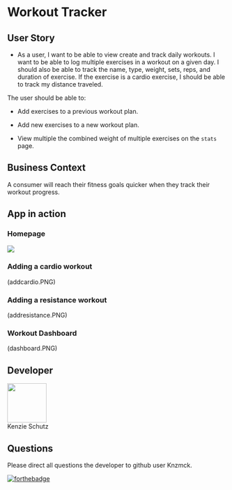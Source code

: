 # Workout Tracker  


## User Story

* As a user, I want to be able to view create and track daily workouts. I want to be able to log multiple exercises in a workout on a given day. I should also be able to track the name, type, weight, sets, reps, and duration of exercise. If the exercise is a cardio exercise, I should be able to track my distance traveled.  

The user should be able to:

  * Add exercises to a previous workout plan.

  * Add new exercises to a new workout plan.

  * View multiple the combined weight of multiple exercises on the `stats` page.  

## Business Context  

A consumer will reach their fitness goals quicker when they track their workout progress.  


## App in action  

### Homepage  

 <img src= "homepage.PNG">

### Adding a cardio workout  

(addcardio.PNG)  

### Adding a resistance workout  

(addresistance.PNG)  

### Workout Dashboard  

(dashboard.PNG)  


## Developer   

   <div class="CircleBadge CircleBadge--medium bg-gray-dark">
   <img src="https://avatars.githubusercontent.com/Knzmck" height="90" width="90">   
   </div>  
   Kenzie Schutz   

  ## Questions   

   Please direct all questions the developer to github user Knzmck.   


   [![forthebadge](https://forthebadge.com/images/badges/built-with-love.svg)](https://forthebadge.com)  



